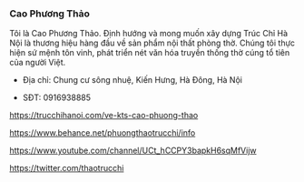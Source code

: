 ### Cao Phương Thảo

Tôi là Cao Phương Thảo. Định hướng và mong muốn xây dựng Trúc Chỉ Hà Nội là thương hiệu hàng đầu về sản phẩm nội thất phòng thờ. Chúng tôi thực hiện sứ mệnh tôn vinh, phát triển nét văn hóa truyền thống thờ cúng tổ tiên của người Việt.

- Địa chỉ: Chung cư sông nhuệ, Kiến Hưng, Hà Đông, Hà Nội

- SĐT: 0916938885

https://trucchihanoi.com/ve-kts-cao-phuong-thao

https://www.behance.net/phuongthaotrucchi/info

https://www.youtube.com/channel/UCt_hCCPY3bapkH6sqMfVijw

https://twitter.com/thaotrucchi
